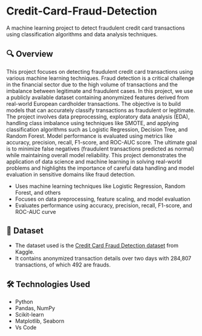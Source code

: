# Credit-Card-Fraud-Detection
A machine learning project to detect fraudulent credit card transactions using classification algorithms and data analysis techniques.

## 🔍 Overview

This project focuses on detecting fraudulent credit card transactions using various machine learning techniques. Fraud detection is a critical challenge in the financial sector due to the high volume of transactions and the imbalance between legitimate and fraudulent cases. In this project, we use a publicly available dataset containing anonymized features derived from real-world European cardholder transactions. The objective is to build models that can accurately classify transactions as fraudulent or legitimate. The project involves data preprocessing, exploratory data analysis (EDA), handling class imbalance using techniques like SMOTE, and applying classification algorithms such as Logistic Regression, Decision Tree, and Random Forest. Model performance is evaluated using metrics like accuracy, precision, recall, F1-score, and ROC-AUC score. The ultimate goal is to minimize false negatives (fraudulent transactions predicted as normal) while maintaining overall model reliability. This project demonstrates the application of data science and machine learning in solving real-world problems and highlights the importance of careful data handling and model evaluation in sensitive domains like fraud detection.

- Uses machine learning techniques like Logistic Regression, Random Forest, and others
- Focuses on data preprocessing, feature scaling, and model evaluation
- Evaluates performance using accuracy, precision, recall, F1-score, and ROC-AUC curve

## 📂 Dataset

- The dataset used is the [Credit Card Fraud Detection dataset](https://www.kaggle.com/mlg-ulb/creditcardfraud) from Kaggle.
- It contains anonymized transaction details over two days with 284,807 transactions, of which 492 are frauds.

## 🛠️ Technologies Used

- Python
- Pandas, NumPy
- Scikit-learn
- Matplotlib, Seaborn
- Vs Code
